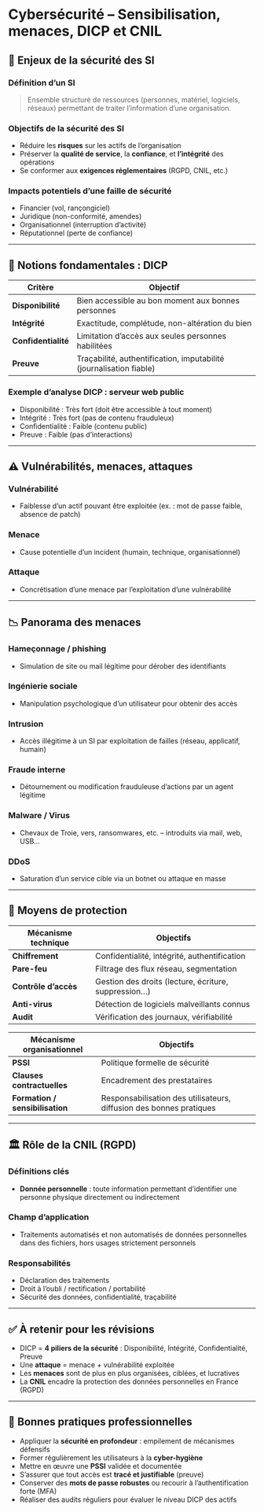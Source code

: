 # Cybersécurité – Sensibilisation, menaces, DICP et CNIL
## 🧠 Enjeux de la sécurité des SI

### Définition d’un SI

> Ensemble structuré de ressources (personnes, matériel, logiciels, réseaux) permettant de traiter l’information d’une organisation.

### Objectifs de la sécurité des SI

- Réduire les **risques** sur les actifs de l’organisation
- Préserver la **qualité de service**, la **confiance**, et **l’intégrité** des opérations
- Se conformer aux **exigences réglementaires** (RGPD, CNIL, etc.)

### Impacts potentiels d’une faille de sécurité

- Financier (vol, rançongiciel)
- Juridique (non-conformité, amendes)
- Organisationnel (interruption d’activité)
- Réputationnel (perte de confiance)

---

## 🔐 Notions fondamentales : DICP

|Critère|Objectif|
|---|---|
|**Disponibilité**|Bien accessible au bon moment aux bonnes personnes|
|**Intégrité**|Exactitude, complétude, non-altération du bien|
|**Confidentialité**|Limitation d’accès aux seules personnes habilitées|
|**Preuve**|Traçabilité, authentification, imputabilité (journalisation fiable)|

### Exemple d’analyse DICP : serveur web public

- Disponibilité : Très fort (doit être accessible à tout moment)
- Intégrité : Très fort (pas de contenu frauduleux)
- Confidentialité : Faible (contenu public)
- Preuve : Faible (pas d’interactions)

---

## ⚠️ Vulnérabilités, menaces, attaques

### Vulnérabilité

- Faiblesse d’un actif pouvant être exploitée (ex. : mot de passe faible, absence de patch)

### Menace

- Cause potentielle d’un incident (humain, technique, organisationnel)

### Attaque

- Concrétisation d’une menace par l’exploitation d’une vulnérabilité

---

## 📉 Panorama des menaces

### Hameçonnage / phishing

- Simulation de site ou mail légitime pour dérober des identifiants

### Ingénierie sociale

- Manipulation psychologique d’un utilisateur pour obtenir des accès

### Intrusion

- Accès illégitime à un SI par exploitation de failles (réseau, applicatif, humain)

### Fraude interne

- Détournement ou modification frauduleuse d’actions par un agent légitime

### Malware / Virus

- Chevaux de Troie, vers, ransomwares, etc. – introduits via mail, web, USB…

### DDoS

- Saturation d’un service cible via un botnet ou attaque en masse

---

## 🧩 Moyens de protection

|Mécanisme technique|Objectifs|
|---|---|
|**Chiffrement**|Confidentialité, intégrité, authentification|
|**Pare-feu**|Filtrage des flux réseau, segmentation|
|**Contrôle d’accès**|Gestion des droits (lecture, écriture, suppression…)|
|**Anti-virus**|Détection de logiciels malveillants connus|
|**Audit**|Vérification des journaux, vérifiabilité|

|Mécanisme organisationnel|Objectifs|
|---|---|
|**PSSI**|Politique formelle de sécurité|
|**Clauses contractuelles**|Encadrement des prestataires|
|**Formation / sensibilisation**|Responsabilisation des utilisateurs, diffusion des bonnes pratiques|

---

## 🏛️ Rôle de la CNIL (RGPD)

### Définitions clés

- **Donnée personnelle** : toute information permettant d’identifier une personne physique directement ou indirectement

### Champ d’application

- Traitements automatisés et non automatisés de données personnelles dans des fichiers, hors usages strictement personnels

### Responsabilités

- Déclaration des traitements
- Droit à l’oubli / rectification / portabilité
- Sécurité des données, confidentialité, traçabilité

---

## ✅ À retenir pour les révisions

- DICP = **4 piliers de la sécurité** : Disponibilité, Intégrité, Confidentialité, Preuve
- Une **attaque** = menace + vulnérabilité exploitée
- Les **menaces** sont de plus en plus organisées, ciblées, et lucratives
- La **CNIL** encadre la protection des données personnelles en France (RGPD)

---

## 📌 Bonnes pratiques professionnelles

- Appliquer la **sécurité en profondeur** : empilement de mécanismes défensifs
- Former régulièrement les utilisateurs à la **cyber-hygiène**
- Mettre en œuvre une **PSSI** validée et documentée
- S’assurer que tout accès est **tracé et justifiable** (preuve)
- Conserver des **mots de passe robustes** ou recourir à l’authentification forte (MFA)
- Réaliser des audits réguliers pour évaluer le niveau DICP des actifs